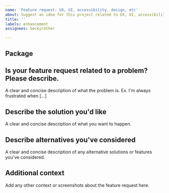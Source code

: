 ```yaml
---
name: 'Feature request: UX, UI, accessibility, design, etc'
about: Suggest an idea for this project related to UX, UI, accessibility, or design
title: ''
labels: enhancement
assignees: beckyrother

---
```


## Package

## Is your feature request related to a problem? Please describe.
A clear and concise description of what the problem is. Ex. I'm always frustrated when [...]

## Describe the solution you'd like
A clear and concise description of what you want to happen.

## Describe alternatives you've considered
A clear and concise description of any alternative solutions or features you've considered.

## Additional context
Add any other context or screenshots about the feature request here.

